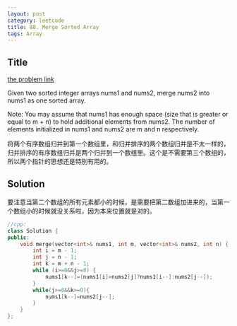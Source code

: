 ```yaml
---
layout: post
category: leetcode
title: 88. Merge Sorted Array
tags: Array
---
```

## Title
[the problem link](https://leetcode.com/problems/merge-sorted-array/description/)

Given two sorted integer arrays nums1 and nums2, merge nums2 into nums1 as one sorted array.

Note:
You may assume that nums1 has enough space (size that is greater or equal to m + n) to hold additional elements from nums2. The number of elements initialized in nums1 and nums2 are m and n respectively.

将两个有序数组归并到第一个数组里，和归并排序的两个数组归并是不太一样的，归并排序的有序数组归并是两个归并到一个数组里。这个是不需要第三个数组的，所以两个指针的思想还是特别有用的。

## Solution

要注意当第二个数组的所有元素都小的时候，是需要把第二数组加进来的，当第一个数组小的时候就没关系啦，因为本来位置就是对的。

```c++
//cpp:
class Solution {
public:
	void merge(vector<int>& nums1, int m, vector<int>& nums2, int n) {
		int i = m - 1;
		int j = n - 1;
		int k = m + n - 1;
		while (i>=0&&j>=0) {
            nums1[k--]=(nums1[i]>nums2[j]?nums1[i--]:nums2[j--]);
		}
        while(j>=0&&k>=0){
            nums1[k--]=nums2[j--];
        }
	}
};
```
